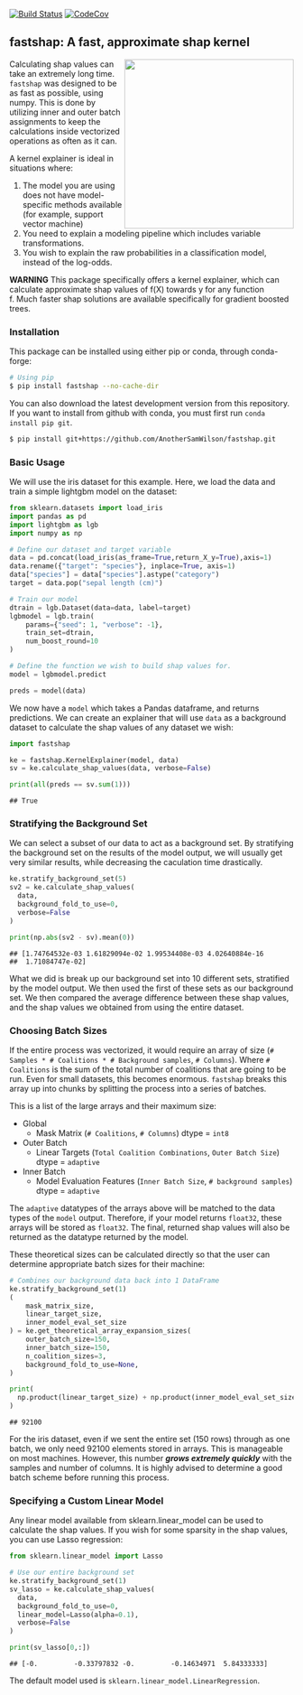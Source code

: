 
[![Build
Status](https://app.travis-ci.com/AnotherSamWilson/fastshap.svg?branch=main)](https://app.travis-ci.com/github/AnotherSamWilson/fastshap)
[![CodeCov](https://codecov.io/gh/AnotherSamWilson/fastshap/branch/master/graphs/badge.svg?branch=master&service=github)](https://codecov.io/gh/AnotherSamWilson/fastshap)

## fastshap: A fast, approximate shap kernel

<a href='https://github.com/AnotherSamWilson/miceforest'><img src='https://i.imgur.com/nbrAQso.png' align="right" height="300" /></a>

Calculating shap values can take an extremely long time. `fastshap` was
designed to be as fast as possible, using numpy. This is done by
utilizing inner and outer batch assignments to keep the calculations
inside vectorized operations as often as it can.

A kernel explainer is ideal in situations where:

1)  The model you are using does not have model-specific methods
    available (for example, support vector machine)
2)  You need to explain a modeling pipeline which includes variable
    transformations.
3)  You wish to explain the raw probabilities in a classification model,
    instead of the log-odds.

**WARNING** This package specifically offers a kernel explainer, which
can calculate approximate shap values of f(X) towards y for any function
f. Much faster shap solutions are available specifically for gradient
boosted trees.

### Installation

This package can be installed using either pip or conda, through
conda-forge:

``` bash
# Using pip
$ pip install fastshap --no-cache-dir
```

You can also download the latest development version from this
repository. If you want to install from github with conda, you must
first run `conda install pip git`.

``` bash
$ pip install git+https://github.com/AnotherSamWilson/fastshap.git
```

### Basic Usage

We will use the iris dataset for this example. Here, we load the data
and train a simple lightgbm model on the dataset:

``` python
from sklearn.datasets import load_iris
import pandas as pd
import lightgbm as lgb
import numpy as np

# Define our dataset and target variable
data = pd.concat(load_iris(as_frame=True,return_X_y=True),axis=1)
data.rename({"target": "species"}, inplace=True, axis=1)
data["species"] = data["species"].astype("category")
target = data.pop("sepal length (cm)")

# Train our model
dtrain = lgb.Dataset(data=data, label=target)
lgbmodel = lgb.train(
    params={"seed": 1, "verbose": -1},
    train_set=dtrain,
    num_boost_round=10
)

# Define the function we wish to build shap values for.
model = lgbmodel.predict

preds = model(data)
```

We now have a `model` which takes a Pandas dataframe, and returns
predictions. We can create an explainer that will use `data` as a
background dataset to calculate the shap values of any dataset we wish:

``` python
import fastshap

ke = fastshap.KernelExplainer(model, data)
sv = ke.calculate_shap_values(data, verbose=False)

print(all(preds == sv.sum(1)))
```

    ## True

### Stratifying the Background Set

We can select a subset of our data to act as a background set. By
stratifying the background set on the results of the model output, we
will usually get very similar results, while decreasing the caculation
time drastically.

``` python
ke.stratify_background_set(5)
sv2 = ke.calculate_shap_values(
  data, 
  background_fold_to_use=0,
  verbose=False
)

print(np.abs(sv2 - sv).mean(0))
```

    ## [1.74764532e-03 1.61829094e-02 1.99534408e-03 4.02640884e-16
    ##  1.71084747e-02]

What we did is break up our background set into 10 different sets,
stratified by the model output. We then used the first of these sets as
our background set. We then compared the average difference between
these shap values, and the shap values we obtained from using the entire
dataset.

### Choosing Batch Sizes

If the entire process was vectorized, it would require an array of size
(`# Samples * # Coalitions * # Background samples`, `# Columns`). Where
`# Coalitions` is the sum of the total number of coalitions that are
going to be run. Even for small datasets, this becomes enormous.
`fastshap` breaks this array up into chunks by splitting the process
into a series of batches.

This is a list of the large arrays and their maximum size:

  - Global
      - Mask Matrix (`# Coalitions`, `# Columns`) dtype = `int8`
  - Outer Batch
      - Linear Targets (`Total Coalition Combinations`, `Outer Batch
        Size`) dtype = `adaptive`
  - Inner Batch
      - Model Evaluation Features (`Inner Batch Size`, `# background
        samples`) dtype = `adaptive`

The `adaptive` datatypes of the arrays above will be matched to the data
types of the `model` output. Therefore, if your model returns `float32`,
these arrays will be stored as `float32`. The final, returned shap
values will also be returned as the datatype returned by the model.

These theoretical sizes can be calculated directly so that the user can
determine appropriate batch sizes for their machine:

``` python
# Combines our background data back into 1 DataFrame
ke.stratify_background_set(1)
(
    mask_matrix_size, 
    linear_target_size, 
    inner_model_eval_set_size
) = ke.get_theoretical_array_expansion_sizes(
    outer_batch_size=150,
    inner_batch_size=150,
    n_coalition_sizes=3,
    background_fold_to_use=None,
)

print(
  np.product(linear_target_size) + np.product(inner_model_eval_set_size)
)
```

    ## 92100

For the iris dataset, even if we sent the entire set (150 rows) through
as one batch, we only need 92100 elements stored in arrays. This is
manageable on most machines. However, this number ***grows extremely
quickly*** with the samples and number of columns. It is highly advised
to determine a good batch scheme before running this process.

### Specifying a Custom Linear Model

Any linear model available from sklearn.linear\_model can be used to
calculate the shap values. If you wish for some sparsity in the shap
values, you can use Lasso regression:

``` python
from sklearn.linear_model import Lasso

# Use our entire background set
ke.stratify_background_set(1)
sv_lasso = ke.calculate_shap_values(
  data, 
  background_fold_to_use=0,
  linear_model=Lasso(alpha=0.1),
  verbose=False
)

print(sv_lasso[0,:])
```

    ## [-0.         -0.33797832 -0.         -0.14634971  5.84333333]

The default model used is `sklearn.linear_model.LinearRegression`.
